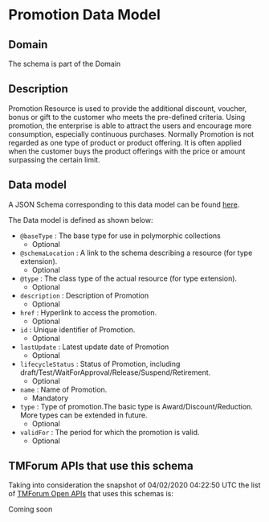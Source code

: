 # Promotion Data Model

## Domain

The  schema is part of the  Domain

## Description

Promotion Resource is used to provide the additional discount, voucher, bonus or gift to the customer who meets the pre-defined criteria. Using promotion, the enterprise is able to attract the users and encourage more consumption, especially continuous purchases.   Normally Promotion is not regarded as one type of product or product offering. It is often applied when the customer buys the product offerings with the price or amount surpassing the certain limit.

## Data model

A JSON Schema corresponding to this data model can be found
[here](https://github.com/tmforum-rand/schemas/blob/candidates/Product/Promotion.schema.json).

The Data model is defined as shown below:
- `@baseType` : The base type for use in polymorphic collections
  - Optional
- `@schemaLocation` : A link to the schema describing a resource (for type extension).
  - Optional
- `@type` : The class type of the actual resource (for type extension).
  - Optional
- `description` : Description of Promotion
  - Optional
- `href` : Hyperlink to access the promotion.
  - Optional
- `id` : Unique identifier of Promotion.
  - Optional
- `lastUpdate` : Latest update date of Promotion
  - Optional
- `lifecycleStatus` : Status of Promotion, including draft/Test/WaitForApproval/Release/Suspend/Retirement.
  - Optional
- `name` : Name of Promotion.
  - Mandatory
- `type` : Type of promotion.The basic type is Award/Discount/Reduction. More types can be extended in future.
  - Optional
- `validFor` : The period for which the promotion is valid.
  - Optional




## TMForum APIs that use this schema

Taking into consideration the snapshot of 04/02/2020 04:22:50 UTC the list of [TMForum Open APIs](https://www.tmforum.org/open-apis/) that uses this schemas is:

Coming soon